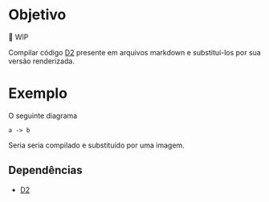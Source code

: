 # Objetivo
:construction: WIP

Compilar código [D2](https://d2lang.com/) presente em arquivos markdown e substituí-los por sua versão renderizada.

# Exemplo
O seguinte diagrama
```
a -> b
```
Seria seria compilado e substituído por uma imagem.


## Dependências
- [D2](https://d2lang.com/)


